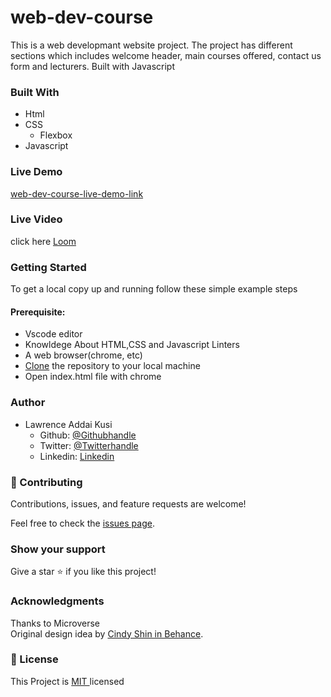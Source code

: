# web-dev-course
This is a web developmant website project. The project has different sections which includes welcome header, main courses offered, contact us form and lecturers. Built with Javascript

### Built With
- Html<br />
- CSS
   - Flexbox
- Javascript

### Live Demo
[web-dev-course-live-demo-link](https://kusilaw.github.io/web-dev-course/)

### Live Video
click here [Loom](https://www.loom.com/share/4b0b9691e4a047d1ba6b0347f9197fca)
### Getting Started 
To get a local copy up and running follow these simple example steps

#### Prerequisite:  
  - Vscode editor 
  - Knowldege About HTML,CSS and Javascript Linters
  - A web browser(chrome, etc)
  - [Clone](https://docs.github.com/en/desktop/contributing-and-collaborating-using-github-desktop/adding-and-cloning-repositories/cloning-and-forking-repositories-fromhttps://www.behance.net/adagio07-github-desktop ) the repository to your local machine
  - Open index.html file with chrome


### Author
- Lawrence Addai Kusi
  - Github: [@Githubhandle](https://github.com/kusiLaw)
  - Twitter: [@Twitterhandle](https://twitter.com/kusilaw)
  - Linkedin: [Linkedin](https://www.linkedin.com/in/lawrence-kusi-55a662104)


### :handshake: Contributing
Contributions, issues, and feature requests are welcome! 

Feel free to check the [issues page](https://github.com/kusiLaw/web-dev-course/issues).

### Show your support
Give a star :star: if you like this project!


### Acknowledgments
Thanks to Microverse \
Original design idea by [Cindy Shin in Behance](https://www.behance.net/gallery/29845175/CC-Global-Summit-2015).

### 📝 License
This Project is <a href ="https://opensource.org/licenses/MIT">MIT </a> licensed
